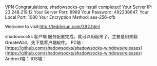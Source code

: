 VPN
Congratulations, shadowsocks-go install completed!
Your Server IP: 23.248.219.12 
Your Server Port: 8989 
Your Password: 492238647. 
Your Local Port: 1080 
Your Encryption Method: aes-256-cfb 

Welcome to visit:http://teddysun.com/392.html

shadowsocks 客户端
服务配置完成，就可以用起来了，主要是用来翻GreateWall，先下载客户端软件。
PC端：[https://github.com/shadowsocks/shadowsocks-windows/releases](https://github.com/shadowsocks/shadowsocks-windows/releases)
Android端： 
IOS端：
